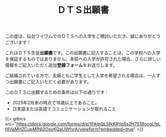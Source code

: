 ﻿---
title: ＤＴＳ出願書
draft: false
share: false
commentable: false
editable: false

# Optional header image (relative to `static/media/` folder).
header:
  caption: ""
  image: ""
---

この度は、仙台ワイワムでのＤＴＳへの入学をご検討いただき、誠にありがとうございます！

これはＤＴＳ生徒**出願書**です。この出願書に記入することは、この学校への入学を保証するものではありません。本校への入学が許可された場合、さらに詳しい情報をご記入いただく追加**登録フォーム**をお送りします。

ご結婚されている方で、夫婦ともに学生として入学を希望される場合は、一人ずつ出願書にご記入いただく必要があります。

このＤＴＳに出願するための条件は以下の通りです：

- 2025年2月末の時点で18歳以上であること。
- 日本語または英語でコミュニケーションが取れること

{{< gdocs src="https://docs.google.com/forms/d/e/1FAIpQLSfkKRYq5s2H7S1BocgLfsLf4VaMHZCupMfNI2OovKQaUWfvrA/viewform?embedded=true" >}}
